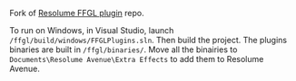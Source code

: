 Fork of [Resolume FFGL plugin](https://github.com/resolume/ffgl) repo.

To run on Windows, in Visual Studio, launch `/ffgl/build/windows/FFGLPlugins.sln`. Then build the project.
The plugins binaries are built in `/ffgl/binaries/`.
Move all the binairies to `Documents\Resolume Avenue\Extra Effects` to add them to Resolume Avenue.
